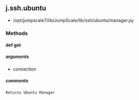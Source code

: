 ## j.ssh.ubuntu

- /opt/jumpscale7/lib/JumpScale/lib/ssh/ubuntu/manager.py

### Methods

#### def get 

##### arguments

- connection

##### comments

```
Returns Ubuntu Manager

```

